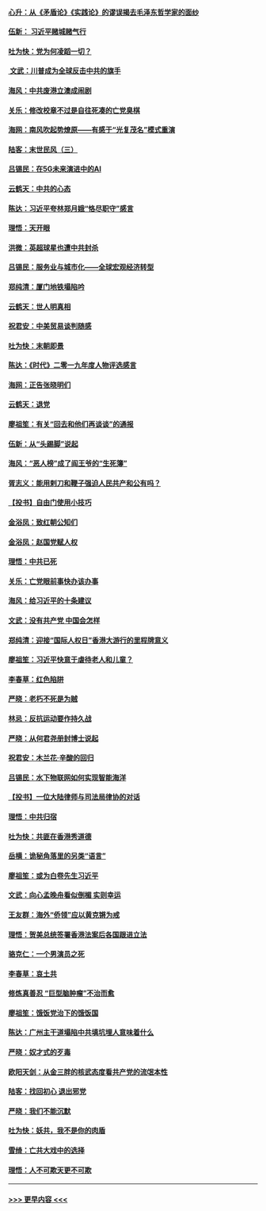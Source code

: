 #### [心升：从《矛盾论》《实践论》的谬误揭去毛泽东哲学家的面纱](../pages/nsc993/n11736962.md?t=12220322) 
#### [伍新： 习近平赌城赌气行](../pages/nsc993/n11736929.md?t=12220322) 
#### [吐为快：党为何凌蹈一切？](../pages/nsc993/n11736915.md?t=12220322) 
#### [ 文武：川普成为全球反击中共的旗手](../pages/nsc993/n11736882.md?t=12220322) 
#### [海风：中共废港立澳成闹剧](../pages/nsc993/n11735857.md?t=12220322) 
#### [关乐：修改校章不过是自往死凑的亡党臭棋](../pages/nsc993/n11735097.md?t=12220322) 
#### [海网：南风吹起势燎原——有感于“光复茂名”模式重演](../pages/nsc993/n11732308.md?t=12220322) 
#### [陆客：末世民风（三）](../pages/nsc993/n11732211.md?t=12220322) 
#### [吕锡民：在5G未来演进中的AI](../pages/nsc993/n11730010.md?t=12220322) 
#### [云鹤天：中共的心态](../pages/nsc993/n11729906.md?t=12220322) 
#### [陈达：习近平夸林郑月娥“恪尽职守”感言](../pages/nsc993/n11729881.md?t=12220322) 
#### [理悟：天开眼](../pages/nsc993/n11729699.md?t=12220322) 
#### [洪微：英超球星也遭中共封杀](../pages/nsc993/n11727243.md?t=12220322) 
#### [吕锡民：服务业与城市化——全球宏观经济转型](../pages/nsc993/n11725845.md?t=12220322) 
#### [郑纯清：厦门地铁塌陷吟](../pages/nsc993/n11725813.md?t=12220322) 
#### [云鹤天：世人明真相](../pages/nsc993/n11725621.md?t=12220322) 
#### [祝君安：中美贸易谈判随感](../pages/nsc993/n11725609.md?t=12220322) 
#### [吐为快：末朝即景](../pages/nsc993/n11723365.md?t=12220322) 
#### [陈达：《时代》二零一九年度人物评选感言](../pages/nsc993/n11723337.md?t=12220322) 
#### [海网：正告张晓明们](../pages/nsc993/n11723228.md?t=12220322) 
#### [云鹤天：退党](../pages/nsc993/n11723056.md?t=12220322) 
#### [廖祖笙：有关“回去和他们再谈谈”的通报](../pages/nsc993/n11722442.md?t=12220322) 
#### [伍新：从“头踢脚”说起](../pages/nsc993/n11722429.md?t=12220322) 
#### [海风：“恶人榜”成了阎王爷的“生死簿”](../pages/nsc993/n11722272.md?t=12220322) 
#### [胥志义：能用剌刀和鞭子强迫人民共产和公有吗？](../pages/nsc993/n11720569.md?t=12220322) 
#### [【投书】自由门使用小技巧](../pages/nsc993/n11720180.md?t=12220322) 
#### [金浴凤：致红朝公知们](../pages/nsc993/n11720563.md?t=12220322) 
#### [金浴凤：赵国党赋人权](../pages/nsc993/n11720533.md?t=12220322) 
#### [理悟：中共已死](../pages/nsc993/n11720233.md?t=12220322) 
#### [关乐：亡党眼前事快办该办事](../pages/nsc993/n11719160.md?t=12220322) 
#### [海风：给习近平的十条建议](../pages/nsc993/n11717616.md?t=12220322) 
#### [文武：没有共产党 中国会怎样](../pages/nsc993/n11717584.md?t=12220322) 
#### [郑纯清：迎接“国际人权日”香港大游行的里程牌意义](../pages/nsc993/n11717417.md?t=12220322) 
#### [廖祖笙：习近平快意于虐待老人和儿童？](../pages/nsc993/n11715313.md?t=12220322) 
#### [李春草：红色陷阱](../pages/nsc993/n11715029.md?t=12220322) 
#### [严晓：老朽不死是为贼](../pages/nsc993/n11712910.md?t=12220322) 
#### [林忌：反抗运动要作持久战](../pages/nsc993/n11712623.md?t=12220322) 
#### [严晓：从何君尧册封博士说起](../pages/nsc993/n11712465.md?t=12220322) 
#### [祝君安：木兰花·辛酸的回归](../pages/nsc993/n11712381.md?t=12220322) 
#### [吕锡民：水下物联网如何实现智能海洋](../pages/nsc993/n11711158.md?t=12220322) 
#### [【投书】一位大陆律师与司法局律协的对话](../pages/nsc993/n11709675.md?t=12220322) 
#### [理悟：中共归宿](../pages/nsc993/n11710059.md?t=12220322) 
#### [吐为快：共匪在香港秀道德](../pages/nsc993/n11709979.md?t=12220322) 
#### [岳横：诡秘角落里的另类“语言”](../pages/nsc993/n11709792.md?t=12220322) 
#### [廖祖笙：或为白卷先生习近平](../pages/nsc993/n11708330.md?t=12220322) 
#### [文武：向心孟晚舟看似倒楣 实则幸运](../pages/nsc993/n11708236.md?t=12220322) 
#### [王友群：海外“侨领”应以黄克锵为戒](../pages/nsc993/n11706176.md?t=12220322) 
#### [理悟：贺美总统签署香港法案后各国跟进立法](../pages/nsc993/n11706853.md?t=12220322) 
#### [骆克仁：一个男演员之死](../pages/nsc993/n11706677.md?t=12220322) 
#### [李春草：哀土共](../pages/nsc993/n11706255.md?t=12220322) 
#### [修炼真善忍 “巨型脑肿瘤”不治而愈](../pages/nsc993/n11705340.md?t=12220322) 
#### [廖祖笙：饿饭党治下的饿饭国](../pages/nsc993/n11705085.md?t=12220322) 
#### [陈达：广州主干道塌陷中共填坑埋人意味着什么](../pages/nsc993/n11705046.md?t=12220322) 
#### [严晓：奴才式的歹毒](../pages/nsc993/n11704826.md?t=12220322) 
#### [欧阳天剑：从金三胖的核武态度看共产党的流氓本性](../pages/nsc993/n11702238.md?t=12220322) 
#### [陆客：找回初心 退出邪党](../pages/nsc993/n11702213.md?t=12220322) 
#### [严晓：我们不能沉默](../pages/nsc993/n11702110.md?t=12220322) 
#### [吐为快：妖共，我不是你的肉盾](../pages/nsc993/n11701366.md?t=12220322) 
#### [雪绮：亡共大戏中的选择](../pages/nsc993/n11699922.md?t=12220322) 
#### [理悟：人不可欺天更不可欺](../pages/nsc993/n11699657.md?t=12220322) 

----
#### [ >>> 更早内容 <<< ](../indexes/nsc993-earlier.md)
